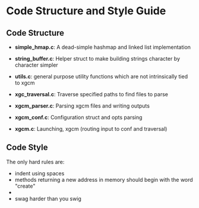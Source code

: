 # Code Structure and Style Guide

## Code Structure

- **simple_hmap.c**: A dead-simple hashmap and linked list implementation
- **string_buffer.c**: Helper struct to make building strings character by
	character simpler
- **utils.c**: general purpose utility functions which are
	not intrinsically tied to xgcm

- **xgc_traversal.c**: Traverse specified paths to find files to parse
- **xgcm_parser.c**: Parsing xgcm files and writing outputs
- **xgcm_conf.c**: Configuration struct and opts parsing
- **xgcm.c**: Launching, xgcm (routing input to conf and traversal)

## Code Style

The only hard rules are:

- indent using spaces
- methods returning a new address in memory should begin with the word "create"
- 
- swag harder than you swig
